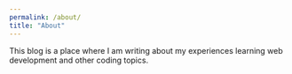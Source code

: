 ```yaml
---
permalink: /about/
title: "About"
---
```


This blog is a place where I am writing about my experiences learning web development and other coding topics. 